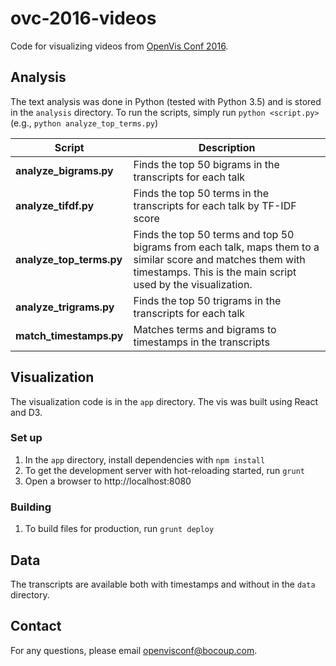 # ovc-2016-videos
Code for visualizing videos from [OpenVis Conf 2016](http://openvisconf.com).

## Analysis

The text analysis was done in Python (tested with Python 3.5) and is stored in the `analysis` directory. To run the scripts, simply run `python <script.py>`  (e.g., `python analyze_top_terms.py`)
  
| Script | Description |
| ------ | ----------- |
| **analyze_bigrams.py** | Finds the top 50 bigrams in the transcripts for each talk |
| **analyze_tifdf.py** | Finds the top 50 terms in the transcripts for each talk by TF-IDF score |
| **analyze_top_terms.py** | Finds the top 50 terms and top 50 bigrams from each talk, maps them to a similar score and matches them with timestamps. This is the main script used by the visualization. |
| **analyze_trigrams.py** | Finds the top 50 trigrams in the transcripts for each talk |
|  **match_timestamps.py** |  Matches terms and bigrams to timestamps in the transcripts |

## Visualization

The visualization code is in the `app` directory. The vis was built using React and D3. 

### Set up
1. In the `app` directory, install dependencies with `npm install`
1. To get the development server with hot-reloading started, run `grunt`
1. Open a browser to http://localhost:8080

### Building
1. To build files for production, run `grunt deploy`


## Data

The transcripts are available both with timestamps and without in the `data` directory.

## Contact
For any questions, please email openvisconf@bocoup.com.

